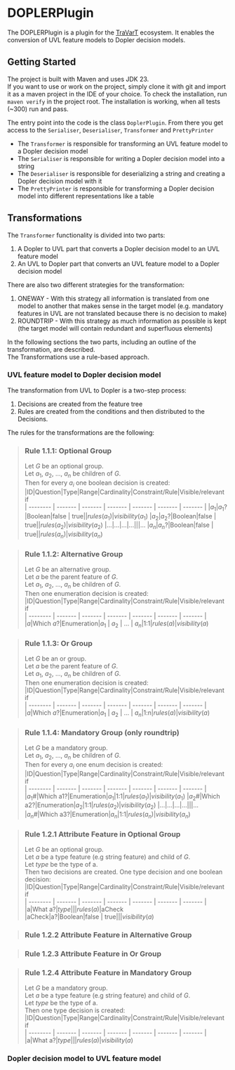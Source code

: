 # DOPLERPlugin
The DOPLERPlugin is a plugin for the [TraVarT](https://github.com/SECPS/TraVarT) ecosystem.
It enables the conversion of UVL feature models to Dopler decision models.

## Getting Started
The project is built with Maven and uses JDK 23.\
If you want to use or work on the project, simply clone it with git and import it as a maven project in the IDE of your choice.
To check the installation, run `maven verify` in the project root. The installation is working, when all tests (\~300) run and pass.

The entry point into the code is the class `DoplerPlugin`. From there you get access to the `Serialiser`, `Deserialiser`, `Transformer` and `PrettyPrinter`
- The `Transformer` is responsible for transforming an UVL feature model to a Dopler decision model
- The `Serialiser` is responsible for writing a Dopler decision model into a string
- The `Deserialiser` is responsible for deserializing a string and creating a Dopler decision model with it
- The `PrettyPrinter` is responsible for transforming a Dopler decision model into different representations like a table


## Transformations
The `Transformer` functionality is divided into two parts:
1. A Dopler to UVL part that converts a Dopler decision model to an UVL feature model
2. An UVL to Dopler part that converts an UVL feature model to a Dopler decision model

There are also two different strategies for the transformation:
1. ONEWAY - With this strategy all information is translated from one model to another that makes sense in the target model (e.g. mandatory features in UVL are not translated because there is no decision to make)
2. ROUNDTRIP - With this strategy as much information as possible is kept (the target model will contain redundant and superfluous elements)  

In the following sections the two parts, including an outline of the transformation, are described.\
The Transformations use a rule-based approach.

### UVL feature model to Dopler decision model
The transformation from UVL to Dopler is a two-step process:
1. Decisions are created from the feature tree
2. Rules are created from the conditions and then distributed to the Decisions.

The rules for the transformations are the following:


> ### Rule 1.1.1: Optional Group
> Let $G$ be an optional group.\
> Let $a_1$, $a_2$, ..., $a_n$ be children of $G$.\
> Then for every $a_i$ one boolean decision is created:
>|ID|Question|Type|Range|Cardinality|Constraint/Rule|Visible/relevant if  
>|  --------  |  -------  |  -------  |  -------  |  -------  |  -------  |  -------  |
>|$a_1$|$a_1$?|Boolean|false \| true||$rules(a_1)$|$visibility(a_1)$
>|$a_2$|$a_2$?|Boolean|false \| true||$rules(a_2)$|$visibility(a_2)$
>|...|...|...|...|||...
>|$a_n$|$a_n$?|Boolean|false \| true||$rules(a_n)$|$visibility(a_n)$

> ### Rule 1.1.2: Alternative Group
> Let $G$ be an alternative group.\
> Let $a$ be the parent feature of $G$.\
> Let $a_1$, $a_2$, ..., $a_n$ be children of $G$.\
> Then one enumeration decision is created:
>|ID|Question|Type|Range|Cardinality|Constraint/Rule|Visible/relevant if  
>|  --------  |  -------  |  -------  |  -------  |  -------  |  -------  |  -------  |
>|$a$|Which $a$?|Enumeration|$a_1$ \| $a_2$ \|  ... \| $a_n$|1:1|$rules(a)$|$visibility(a)$

> ### Rule 1.1.3: Or Group
> Let $G$ be an or group.\
> Let $a$ be the parent feature of $G$.\
> Let $a_1$, $a_2$, ..., $a_n$ be children of $G$.\
> Then one enumeration decision is created:
>|ID|Question|Type|Range|Cardinality|Constraint/Rule|Visible/relevant if  
>|  --------  |  -------  |  -------  |  -------  |  -------  |  -------  |  -------  |
>|$a$|Which $a$?|Enumeration|$a_1$ \| $a_2$ \|  ... \| $a_n$|1:n|$rules(a)$|$visibility(a)$

> ### Rule 1.1.4: Mandatory Group (only roundtrip)
> Let $G$ be a mandatory group.\
> Let $a_1$, $a_2$, ..., $a_n$ be children of $G$.\
> Then for every $a_i$ one enum decision is created:
>|ID|Question|Type|Range|Cardinality|Constraint/Rule|Visible/relevant if  
>|  --------  |  -------  |  -------  |  -------  |  -------  |  -------  |  -------  | 
>|$a_1$\#|Which a1?|Enumeration|$a_1$|1:1|$rules(a_1)$|$visibility(a_1)$
>|$a_2$\#|Which a2?|Enumeration|$a_2$|1:1|$rules(a_2)$|$visibility(a_2)$
>|...|...|...|...|||...
>|$a_n$\#|Which a3?|Enumeration|$a_n$|1:1|$rules(a_n)$|$visibility(a_n)$

> ### Rule 1.2.1 Attribute Feature in Optional Group
> Let $G$ be an optional group.\
> Let $a$ be a type feature (e.g string feature) and child of $G$.\
> Let $type$ be the type of a.\
> Then two decisions are created. One type decision and one boolean decision:
>|ID|Question|Type|Range|Cardinality|Constraint/Rule|Visible/relevant if  
>|  --------  |  -------  |  -------  |  -------  |  -------  |  -------  |  -------  | 
>|a|What a?|$type$|||$rules(a)$|aCheck  
>|aCheck|a?|Boolean|false \| true|||$visibility(a)$

> ### Rule 1.2.2 Attribute Feature in Alternative Group

> ### Rule 1.2.3 Attribute Feature in Or Group

> ### Rule 1.2.4 Attribute Feature in Mandatory Group
> Let $G$ be a mandatory group.\
> Let $a$ be a type feature (e.g string feature) and child of $G$.\
> Let $type$ be the type of a.\
> Then one type decision is created:
>|ID|Question|Type|Range|Cardinality|Constraint/Rule|Visible/relevant if  
>|  --------  |  -------  |  -------  |  -------  |  -------  |  -------  |  -------  | 
>|a|What a?|$type$|||$rules(a)$|$visibility(a)$



### Dopler decision model to UVL feature model
